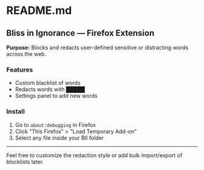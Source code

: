 # README.md

## Bliss in Ignorance — Firefox Extension

**Purpose:**
Blocks and redacts user-defined sensitive or distracting words across the web.

### Features
- Custom blacklist of words
- Redacts words with █████
- Settings panel to add new words

### Install
1. Go to `about:debugging` in Firefox
2. Click "This Firefox" > "Load Temporary Add-on"
3. Select any file inside your BII folder

---
Feel free to customize the redaction style or add bulk import/export of blocklists later.
